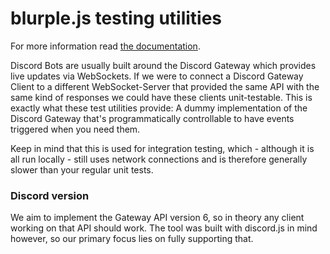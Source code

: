 # blurple.js testing utilities
For more information read [the documentation](https://blurple.js.org/extensions/testing.html).

Discord Bots are usually built around the Discord Gateway which provides live updates via WebSockets. If we were to connect a Discord Gateway Client to a different WebSocket-Server that provided the same API with the same kind of responses we could have these clients unit-testable. This is exactly what these test utilities provide: A dummy implementation of the Discord Gateway that's programmatically controllable to have events triggered when you need them.

Keep in mind that this is used for integration testing, which - although it is all run locally - still uses network connections and is therefore generally slower than your regular unit tests.

### Discord version
We aim to implement the Gateway API version 6, so in theory any client working on that API should work. The tool was built with discord.js in mind however, so our primary focus lies on fully supporting that.
